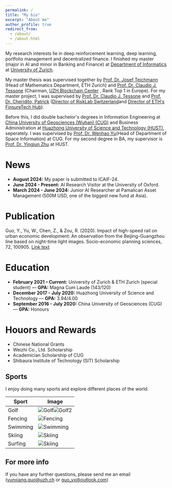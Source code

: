 ```yaml
---
permalink: /
title: "My bio"
excerpt: "About me"
author_profile: true
redirect_from: 
  - /about/
  - /about.html
---
```

My research interests lie in deep reinforcement learning, deep learning, portfolio management and decentralized finance. I finished my master (major in AI and minor in Banking and Finance) at [Department of Informatics](https://www.ifi.uzh.ch/en.html) at [University of Zurich](https://www.uzh.ch/en.html). 

My master thesis was supervised together by [Prof. Dr. Josef Teichmann](https://people.math.ethz.ch/~jteichma/) (Head of Mathematics Department, ETH Zurich) and [Prof. Dr. Claudio J. Tessone](https://www.blockchain.uzh.ch/members/prof-dr-claudio-j-tessone/) (Chairman, [UZH Blockchain Center](https://www.blockchain.uzh.ch/) , Rank Top 1 in Europe). For my master project, I was supervised by  [Prof. Dr. Claudio J. Tessone](https://www.blockchain.uzh.ch/members/prof-dr-claudio-j-tessone/) and [Prof. Dr. Cheridito, Patrick](https://people.math.ethz.ch/~patrickc/) ([Director of RiskLab Switzerland](https://risklab.ethz.ch/)and [Director of ETH's FinsureTech Hub](https://finsuretech.ethz.ch/)).

Before this, I did double bachelor's degrees in Information Engineering at [China University of Geosciences (Wuhan) (CUG)](https://en.cug.edu.cn/) and Business Administration at [Huazhong University of Science and Technology (HUST)](https://english.hust.edu.cn/), seperately. I was supervised by [Prof. Dr. Wenhao Yu](https://grzy.cug.edu.cn/yuwenhao/en/index.htm)(Head of Department of Space Information) at CUG. For my second degree in BA, my supervisor is [Prof. Dr. Yingjun Zhu](http://english.cm.hust.edu.cn/info/1094/1299.htm) at HUST.

News
======
- **August 2024:** My paper is submitted to ICAIF-24.
- **June 2024 - Present:** AI Research Visitor at the University of Oxford.
- **March 2024 - June 2024:** Junior AI Researcher at Pamalican Asset Management (500M USD, one of the biggest new fund at Asia).

Publication
======
Guo, Y., Yu, W., Chen, Z., & Zou, R. (2020). Impact of high-speed rail on urban economic development: An observation from the Beijing-Guangzhou line based on night-time light images. Socio-economic planning sciences, 72, 100905. [Link text](https://doi.org/10.1016/j.seps.2020.100905)


Education
======
- **February 2021 – Current:** University of Zurich & ETH Zurich (special student) — **GPA:** Magna Cum Laude (143/120)
- **December 2017 - July 2020:** Huazhong University of Science and Technology — **GPA:** 3.94/4.00
- **September 2016 - July 2020:** China University of Geosciences (CUG) — **GPA:** Honours

Houors and Rewards
======
- Chinese National Grants
- Weizhi Co., Ltd. Scholarship
- Academician Scholarship of CUG
- Shibaura Institute of Technology (SIT) Scholarship

Sports
------
I enjoy doing many sports and explore different places of the world.

| Sport      | Image                                                  |
|------------|--------------------------------------------------------|
| Golf       | ![Golf](/images/golf.jpg)![Golf2](/images/golf_morocco.jpg)                               |
| Fencing    | ![Fencing](/images/fencing.jpg)                        |
| Swimming   | ![Swimming](/images/swimming.jpg)                      |
| Skiing     | ![Skiing](/images/skiing.jpg)                          |
| Surfing     | ![Skiing](/images/surfing.jpg)                        |



For more info
------
If you have any further questions, please send me an email (yunxiang.guo@uzh.ch or guo_yx@outlook.com)
